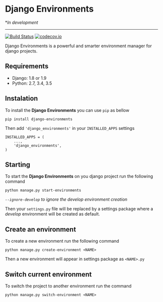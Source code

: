 # Django Environments

*_In development_

---
[![Build Status](https://travis-ci.org/regisec/django-environments.svg?branch=develop)](https://travis-ci.org/regisec/django-environments)
[![codecov.io](https://codecov.io/github/regisec/django-environments/coverage.svg?branch=develop)](https://codecov.io/github/regisec/django-environments?branch=develop)

Django Environments is a powerful and smarter environment manager for django projects.

## Requirements
- Django: 1.8 or 1.9
- Python: 2.7, 3.4, 3.5

## Instalation
To install the **Django Environments** you can use `pip` as bellow

    pip install django-environments

Then add `'django_environments'` in your `INSTALLED_APPS` settings

    INSTALLED_APPS = (
        ...,
        'django_environments',
    )

## Starting
To start the **Django Environments** on you django project run the following command

    python manage.py start-environments

_`--ignore-develop` to ignore the develop environment creation_

Then your `settings.py` file will be replaced by a settings package where a _develop_ environment will be created as default.

## Create an environment
To create a new environment run the following command

    python manage.py create-environment <NAME>

Then a new environment will appear in settings package as `<NAME>.py`

## Switch current environment
To switch the project to another environment run the command

    python manage.py switch-environment <NAME>
